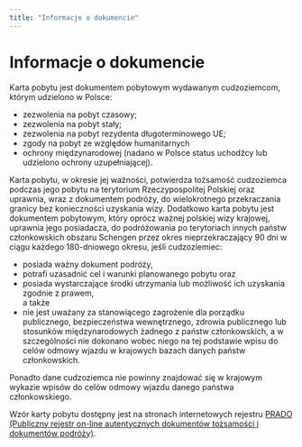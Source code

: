 ```yaml
---
title: "Informacje o dokumencie"
---
```


# Informacje o dokumencie

Karta pobytu jest dokumentem pobytowym wydawanym cudzoziemcom, którym udzielono w Polsce:

- zezwolenia na pobyt czasowy;
- zezwolenia na pobyt stały;
- zezwolenia na pobyt rezydenta długoterminowego UE;
- zgody na pobyt ze względów humanitarnych
- ochrony międzynarodowej (nadano w Polsce status uchodźcy lub udzielono ochrony uzupełniającej).

Karta pobytu, w okresie jej ważności, potwierdza tożsamość cudzoziemca podczas jego pobytu na terytorium Rzeczypospolitej Polskiej oraz uprawnia, wraz z dokumentem podróży, do wielokrotnego przekraczania granicy bez konieczności uzyskania wizy.
Dodatkowo karta pobytu jest dokumentem pobytowym, który oprócz ważnej polskiej wizy krajowej, uprawnia jego posiadacza, do podróżowania po terytoriach innych państw członkowskich obszaru Schengen przez okres nieprzekraczający 90 dni w ciągu każdego 180-dniowego okresu, jeśli cudzoziemiec:

- posiada ważny dokument podróży,
- potrafi uzasadnić cel i warunki planowanego pobytu oraz
- posiada wystarczające środki utrzymania lub możliwość ich uzyskania zgodnie z prawem,  
  a także
- nie jest uważany za stanowiącego zagrożenie dla porządku publicznego, bezpieczeństwa wewnętrznego, zdrowia publicznego lub stosunków międzynarodowych żadnego z państw członkowskich, a w szczególności nie dokonano wobec niego na tej podstawie wpisu do celów odmowy wjazdu w krajowych bazach danych państw członkowskich.

Ponadto dane cudzoziemca nie powinny znajdować się w krajowym wykazie wpisów do celów odmowy wjazdu danego państwa członkowskiego.

Wzór karty pobytu dostępny jest na stronach internetowych rejestru [PRADO (Publiczny rejestr on-line autentycznych dokumentów tożsamości i dokumentów podróży)](https://www.consilium.europa.eu/prado/en/prado-start-page.html).
